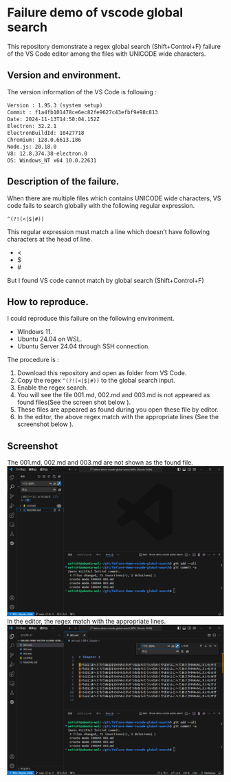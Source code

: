 # Failure demo of vscode global search
This repository demonstrate a regex global search (Shift+Control+F) failure of the VS Code editor among the files with UNICODE wide characters. 

## Version and environment. 
The version information of the VS Code is following : 
```
Version : 1.95.3 (system setup)
Commit : f1a4fb101478ce6ec82fe9627c43efbf9e98c813
Date: 2024-11-13T14:50:04.152Z
Electron: 32.2.1
ElectronBuildId: 10427718
Chromium: 128.0.6613.186
Node.js: 20.18.0
V8: 12.8.374.38-electron.0
OS: Windows_NT x64 10.0.22631
```
## Description of the failure. 
When there are multiple files which contains UNICODE wide characters, VS code fails to search globally with the following regular expression. 

```
^(?!(<|$|#))
```

This regular expression must match a line which doesn't have following characters at the head of line. 
- <
- $
- \#

But I found VS code cannot match by global search (Shift+Control+F)
## How to reproduce. 
I could reproduce this failure on the following environment. 
- Windows 11. 
- Ubuntu 24.04 on WSL.
- Ubuntu Server 24.04 through SSH connection. 

The procedure is :
1. Download this repository and open as folder from VS Code. 
2. Copy the regex ``^(?!(<|$|#))`` to the global search input. 
3. Enable the regex search. 
4. You will see the file 001.md, 002.md and 003.md is not appeared as found files(See the screen shot below ).
5. These files are appeared as found during you open these file by editor. 
6. In the editor, the above regex match with the appropriate lines (See the screenshot below ). 

## Screenshot 
The 001.md, 002.md and 003.md are not shown as the found file.  
![](image/2024-12-11%20(2).png)
In the editor, the regex match with the appropriate lines. 
![](image/2024-12-11%20(1).png)
